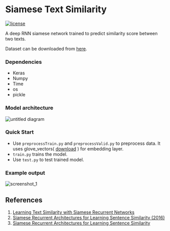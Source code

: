 # Siamese Text Similarity
[![license](https://img.shields.io/github/license/mashape/apistatus.svg)](LICENSE)

A deep RNN siamese network trained to predict similarity score between two texts.

Dataset can be downloaded from [here](http://ixa2.si.ehu.es/stswiki/index.php/Main_Page).

### Dependencies
* Keras
* Numpy
* Time
* os
* pickle

### Model architecture

![untitled diagram](https://user-images.githubusercontent.com/26195811/50359327-5f0bb180-0582-11e9-89ef-73744e359565.jpg)


### Quick Start
* Use `preprocessTrain.py` and `preprocessValid.py` to preprocess data. It uses glove_vectors( [download](https://drive.google.com/open?id=1XSau4ZPwBiiOka-Xwg12Pq0YGMwai8Sz) ) for embedding layer.
* `train.py` trains the model.
* Use `test.py` to test trained model.

### Example output

![screenshot_1](https://user-images.githubusercontent.com/26195811/50359402-a4c87a00-0582-11e9-9967-80743f04cdc5.png)

## References
1. [Learning Text Similarity with Siamese Recurrent Networks](http://www.aclweb.org/anthology/W16-16#page=162)
2. [Siamese Recurrent Architectures for Learning Sentence Similarity (2016)](https://www.aaai.org/ocs/index.php/AAAI/AAAI16/paper/view/12195)
3. [Siamese Recurrent Architectures for Learning Sentence Similarity](http://www.mit.edu/~jonasm/info/MuellerThyagarajan_AAAI16.pdf)
